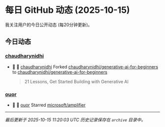 # 每日 GitHub 动态 (2025-10-15)

我关注用户的今日公开动态 (每20分钟更新)。

## 今日动态

### [chaudharynidhi](https://github.com/chaudharynidhi)
- 🍴 👤 [chaudharynidhi](https://github.com/chaudharynidhi) Forked [chaudharynidhi/generative-ai-for-beginners](https://github.com/chaudharynidhi/generative-ai-for-beginners) to [chaudharynidhi/generative-ai-for-beginners](https://github.com/chaudharynidhi/generative-ai-for-beginners)
  > 21 Lessons, Get Started Building with Generative AI 

### [ouor](https://github.com/ouor)
- 🌟 👤 [ouor](https://github.com/ouor) Starred [microsoft/amplifier](https://github.com/microsoft/amplifier)


---
*最后更新于 2025-10-15 11:20:03 UTC*
*历史记录保存在 `archive` 目录中。*
